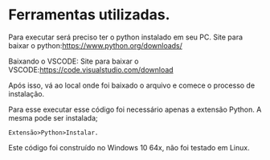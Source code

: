 # Ferramentas utilizadas.
  Para executar será preciso ter o python instalado em seu PC. 
    Site para baixar o python:https://www.python.org/downloads/

  Baixando o VSCODE:
    Site para baixar o VSCODE:https://code.visualstudio.com/download

  Após isso, vá ao local onde foi baixado o arquivo e comece o processo de instalação.

  Para esse executar esse código foi necessário apenas a extensão Python. A mesma pode ser instalada;

    Extensão>Python>Instalar.

  Este código foi construído no Windows 10 64x, não foi testado em Linux.
